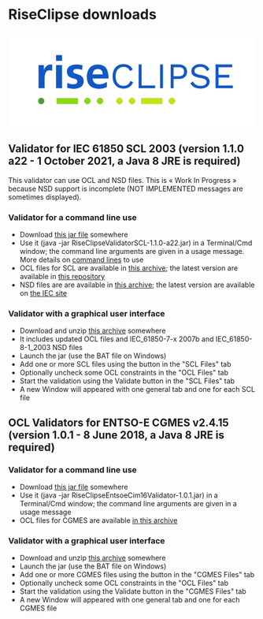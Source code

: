 # RiseClipse downloads

![Logo RiseClipe](img/small_logo_riseclipse.png)

## Validator for IEC 61850 SCL 2003 (version 1.1.0 a22 - 1 October 2021, a Java 8 JRE is required)
This validator can use OCL and NSD files. This is « Work In Progress » because NSD support is incomplete (NOT IMPLEMENTED messages are sometimes displayed).

### Validator for a command line use
* Download [this jar file](downloads/RiseClipseValidatorSCL-1.1.0-a22.jar) somewhere
* Use it (java -jar RiseClipseValidatorSCL-1.1.0-a22.jar) in a Terminal/Cmd window; the command line arguments are given in a usage message. More details on [command lines](commandLineHelp) to use
* OCL files for SCL are available in [this archive](downloads/SCL_OCL.zip); the latest version are available in [this repository](https://github.com/riseclipse/riseclipse-ocl-constraints-scl2003)
* NSD files are are available in [this archive](downloads/NSD.zip); the latest version are available on [the IEC site](https://www.iec.ch/dyn/www/f?p=103:227:502877425777072::::FSP_ORG_ID,FSP_LANG_ID:1273,25)

### Validator with a graphical user interface
* Download and unzip [this archive](downloads/RiseClipseValidatorSCLApplication-1.1.0-a22.zip) somewhere
* It includes updated OCL files and IEC_61850-7-x 2007b and IEC_61850-8-1_2003 NSD files
* Launch the jar (use the BAT file on Windows)
* Add one or more SCL files using the button in the "SCL Files" tab
* Optionally uncheck some OCL constraints in the "OCL Files" tab
* Start the validation using the Validate button in the "SCL Files" tab
* A new Window will appeared with one general tab and one for each SCL file

## OCL Validators for ENTSO-E CGMES v2.4.15 (version 1.0.1 - 8 June 2018, a Java 8 JRE is required)
### Validator for a command line use
* Download [this jar file](downloads/RiseClipseEntsoeCim16Validator-1.0.1.jar) somewhere
* Use it (java -jar RiseClipseEntsoeCim16Validator-1.0.1.jar) in a Terminal/Cmd window; the command line arguments are given in a usage message
* OCL files for CGMES are available [in this archive](downloads/CGMES_OCL.zip)

### Validator with a graphical user interface
* Download and unzip [this archive](downloads/RiseClipseEntsoeCim16ValidatorApplication-1.0.1.zip) somewhere
* Launch the jar (use the BAT file on Windows)
* Add one or more CGMES files using the button in the "CGMES Files" tab
* Optionally uncheck some OCL constraints in the "OCL Files" tab
* Start the validation using the Validate button in the "CGMES Files" tab
* A new Window will appeared with one general tab and one for each CGMES file

